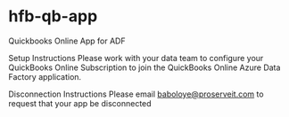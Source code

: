 # hfb-qb-app
Quickbooks Online App for ADF

Setup Instructions
Please work with your data team to configure your QuickBooks Online Subscription to join the QuickBooks Online Azure Data Factory application.  

Disconnection Instructions
Please email baboloye@proserveit.com to request that your app be disconnected



